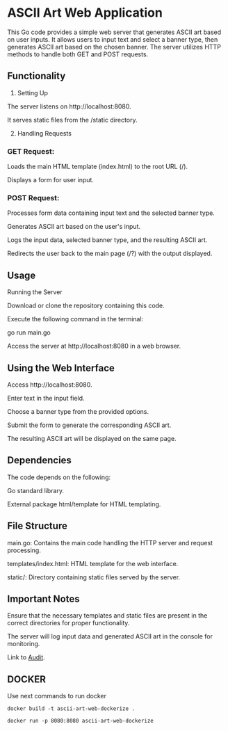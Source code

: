 # ASCII Art Web Application

  

This Go code provides a simple web server that generates ASCII art based on user inputs. It allows users to input text and select a banner type, then generates ASCII art based on the chosen banner. The server utilizes HTTP methods to handle both GET and POST requests.

## Functionality

1. Setting Up

  

The server listens on http://localhost:8080.

It serves static files from the /static directory.

  

2. Handling Requests

  

### GET Request:

Loads the main HTML template (index.html) to the root URL (/).

Displays a form for user input.

  

### POST Request:

Processes form data containing input text and the selected banner type.

Generates ASCII art based on the user's input.

Logs the input data, selected banner type, and the resulting ASCII art.

Redirects the user back to the main page (/?) with the output displayed.

  

## Usage

Running the Server

  

Download or clone the repository containing this code.

Execute the following command in the terminal:

  

go run main.go

  

Access the server at http://localhost:8080 in a web browser.

  

## Using the Web Interface

  

Access http://localhost:8080.

Enter text in the input field.

Choose a banner type from the provided options.

Submit the form to generate the corresponding ASCII art.

The resulting ASCII art will be displayed on the same page.

  

## Dependencies

  

The code depends on the following:

Go standard library.

External package html/template for HTML templating.

  

## File Structure

  

main.go: Contains the main code handling the HTTP server and request processing.

templates/index.html: HTML template for the web interface.

static/: Directory containing static files served by the server.

  

## Important Notes

  

Ensure that the necessary templates and static files are present in the correct directories for proper functionality.

The server will log input data and generated ASCII art in the console for monitoring.

  

Link to [Audit](https://github.com/01-edu/public/tree/master/subjects/ascii-art-web/audit).

## DOCKER 
Use next commands to run docker
```
docker build -t ascii-art-web-dockerize .

docker run -p 8080:8080 ascii-art-web-dockerize
```